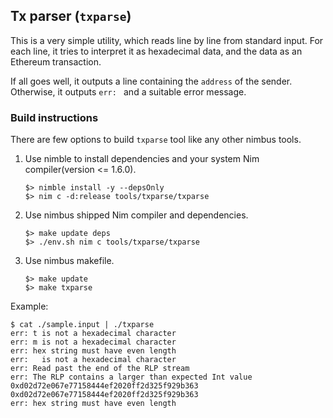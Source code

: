 ## Tx parser (`txparse`)

This is a very simple utility, which reads line by line from standard input.
For each line, it tries to interpret it as hexadecimal data, and the data as
an Ethereum transaction.

If all goes well, it outputs a line containing the `address` of the sender.
Otherwise, it outputs `err: ` and a suitable error message.

### Build instructions

There are few options to build `txparse` tool like any other nimbus tools.

1. Use nimble to install dependencies and your system Nim compiler(version <= 1.6.0).
    ```
    $> nimble install -y --depsOnly
    $> nim c -d:release tools/txparse/txparse
    ```
2. Use nimbus shipped Nim compiler and dependencies.
    ```
    $> make update deps
    $> ./env.sh nim c tools/txparse/txparse
    ```
3. Use nimbus makefile.
    ```
    $> make update
    $> make txparse
    ```

Example:

```
$ cat ./sample.input | ./txparse
err: t is not a hexadecimal character
err: m is not a hexadecimal character
err: hex string must have even length
err:   is not a hexadecimal character
err: Read past the end of the RLP stream
err: The RLP contains a larger than expected Int value
0xd02d72e067e77158444ef2020ff2d325f929b363
0xd02d72e067e77158444ef2020ff2d325f929b363
err: hex string must have even length
```